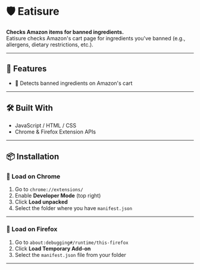 # 🛡️ Eatisure

**Checks Amazon items for banned ingredients.**  
Eatisure checks Amazon's cart page for ingredients you've banned (e.g., allergens, dietary restrictions, etc.).

---

## 🚀 Features

- 🍞 Detects banned ingredients on Amazon's cart  
---

## 🛠️ Built With

- JavaScript / HTML / CSS  
- Chrome & Firefox Extension APIs  
---

## 📦 Installation

### 🧪 Load on Chrome

1. Go to `chrome://extensions/`  
2. Enable **Developer Mode** (top right)  
3. Click **Load unpacked**  
4. Select the folder where you have `manifest.json`  
---

### 🦊 Load on Firefox

1. Go to `about:debugging#/runtime/this-firefox`  
2. Click **Load Temporary Add-on**  
3. Select the `manifest.json` file from your folder  
---
